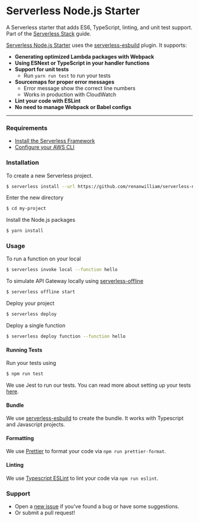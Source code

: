 # Serverless Node.js Starter

A Serverless starter that adds ES6, TypeScript, linting, and unit test support. Part of
the [Serverless Stack](http://serverless-stack.com) guide.

[Serverless Node.js Starter](https://github.com/renanwilliam/serverless-nodejs-starter) uses
the [serverless-esbuild](https://github.com/floydspace/serverless-esbuild) plugin. It supports:

- **Generating optimized Lambda packages with Webpack**
- **Using ESNext or TypeScript in your handler functions**
- **Support for unit tests**
  - Run `yarn run test` to run your tests
- **Sourcemaps for proper error messages**
  - Error message show the correct line numbers
  - Works in production with CloudWatch
- **Lint your code with ESLint**
- **No need to manage Webpack or Babel configs**

---

### Requirements

- [Install the Serverless Framework](https://serverless.com/framework/docs/providers/aws/guide/installation/)
- [Configure your AWS CLI](https://serverless.com/framework/docs/providers/aws/guide/credentials/)

### Installation

To create a new Serverless project.

``` bash
$ serverless install --url https://github.com/renanwilliam/serverless-nodejs-starter --name my-project
```

Enter the new directory

``` bash
$ cd my-project
```

Install the Node.js packages

``` bash
$ yarn install
```

### Usage

To run a function on your local

``` bash
$ serverless invoke local --function hello
```

To simulate API Gateway locally using [serverless-offline](https://github.com/dherault/serverless-offline)

``` bash
$ serverless offline start
```

Deploy your project

``` bash
$ serverless deploy
```

Deploy a single function

``` bash
$ serverless deploy function --function hello
```

#### Running Tests

Run your tests using

``` bash
$ npm run test
```

We use Jest to run our tests. You can read more about setting up your
tests [here](https://facebook.github.io/jest/docs/en/getting-started.html#content).

#### Bundle

We use [serverless-esbuild](https://github.com/floydspace/serverless-esbuild) to create the bundle. It works with
Typescript and Javascript projects.

#### Formatting

We use [Prettier](https://prettier.io/) to format your code via `npm run prettier-format`.

#### Linting

We use [Typescript ESLint](https://typescript-eslint.io/) to lint your code via `npm run eslint`.

### Support

- Open a [new issue](https://github.com/renanwilliam/serverless-nodejs-starter/issues/new) if you've found a bug or have
  some suggestions.
- Or submit a pull request!
